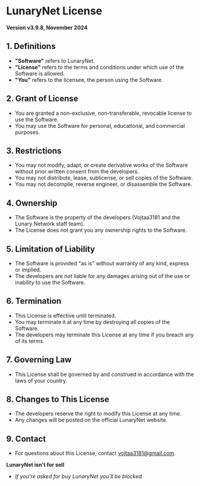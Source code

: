 # LunaryNet License

**Version v3.9.8, November 2024**

## 1. Definitions

- **"Software"** refers to LunaryNet.
- **"License"** refers to the terms and conditions under which use of the Software is allowed.
- **"You"** refers to the licensee, the person using the Software.

## 2. Grant of License

- You are granted a non-exclusive, non-transferable, revocable license to use the Software.
- You may use the Software for personal, educational, and commercial purposes.

## 3. Restrictions

- You may not modify, adapt, or create derivative works of the Software without prior written consent from the developers.
- You may not distribute, lease, sublicense, or sell copies of the Software.
- You may not decompile, reverse engineer, or disassemble the Software.

## 4. Ownership

- The Software is the property of the developers (Vojtaa3181 and the Lunary Network staff team).
- The License does not grant you any ownership rights to the Software.

## 5. Limitation of Liability

- The Software is provided "as is" without warranty of any kind, express or implied.
- The developers are not liable for any damages arising out of the use or inability to use the Software.

## 6. Termination

- This License is effective until terminated.
- You may terminate it at any time by destroying all copies of the Software.
- The developers may terminate this License at any time if you breach any of its terms.

## 7. Governing Law

- This License shall be governed by and construed in accordance with the laws of your country.

## 8. Changes to This License

- The developers reserve the right to modify this License at any time.
- Any changes will be posted on the official LunaryNet website.

## 9. Contact

- For questions about this License, contact vojtaa3181@gmail.com.

**LunaryNet isn't for sell**
- *If you're asked for buy LunaryNet you'll be blocked*